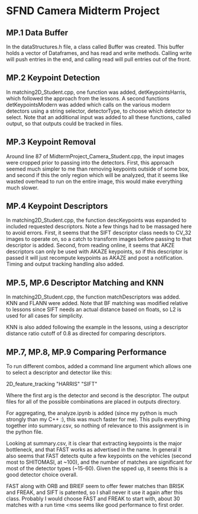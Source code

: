 # SFND Camera Midterm Project

## MP.1 Data Buffer

In the dataStructures.h file, a class called Buffer was created. This buffer holds a vector of Dataframes, and has read and write methods. Calling write will push entries in the end, and calling read will pull entries out of the front.

## MP.2 Keypoint Detection

In matching2D_Student.cpp, one function was added, detKeypointsHarris, which followed the approach from the lessons. A second functions detKeypointsModern was added which calls on the various modern detectors using a string selector, detectorType, to choose which detector to select. Note that an additional input was added to all these functions, called output, so that outputs could be tracked in files.

## MP.3 Keypoint Removal

Around line 87 of MidtermProject_Camera_Student.cpp, the input images were cropped prior to passing into the detectors. First, this approach seemed much simpler to me than removing keypoints outside of some box, and second if this the only region which will be analyzed, that it seems like wasted overhead to run on the entire image, this would make everything much slower.

## MP.4 Keypoint Descriptors

In matching2D_Student.cpp, the function descKeypoints was expanded to included requested descriptors. Note a few things had to be massaged here to avoid errors. First, it seems that the SIFT descriptor class needs to CV_32 images to operate on, so a catch to transform images before passing to that descriptor is added. Second, from reading online, it seems that AKZE descriptors can only be used with AKAZE keypoints, so if this descriptor is passed it will just recompute keypoints as AKAZE and post a notification. Timing and output tracking handling also added.

## MP.5, MP.6 Descriptor Matching and KNN

In matching2D_Student.cpp, the function matchDescriptors was added. KNN and FLANN were added. Note that BF matching was modified relative to lessons since SIFT needs an actual distance based on floats, so L2 is used for all cases for simplicity.

KNN is also added following the example in the lessons, using a descriptor distance ratio cutoff of 0.8 as directed for comparing descriptors.

## MP.7, MP.8, MP.9 Comparing Performance

To run different combos, added a command line argument which allows one to select a descriptor and detector like this:

2D_feature_tracking "HARRIS" "SIFT"

Where the first arg is the detector and second is the descriptor. The output files for all of the possible combinations are placed in outputs directory.

For aggregating, the analyze.ipynb is added (since my python is much strongly than my C++ :), this was much faster for me). This pulls everything together into summary.csv, so nothing of relevance to this assignment is in the python file.

Looking at summary.csv, it is clear that extracting keypoints is the major bottleneck, and that FAST works as advertised in the name. In general it also seems that FAST detects quite a few keypoints on the vehicles (second most to SHITOMASI, at ~100), and the number of matches are significant for most of the detector types (~15-60). Given the spped up, it seems this is a good detector choice overall.

FAST along with ORB and BRIEF seem to offer fewer matches than BRISK and FREAK, and SIFT is patented, so I shall never it use it again after this class. Probably I would choose FAST and FREAK to start with, about 30 matches with a run time <ms seems like good performance to first order.
